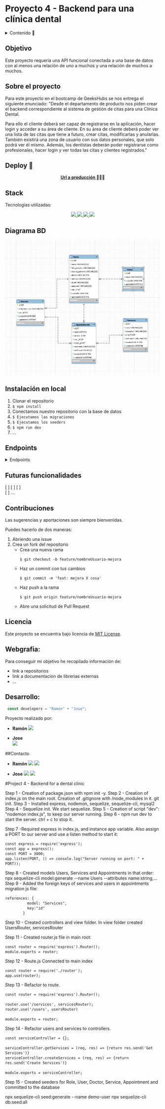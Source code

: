 # Proyecto 4 - Backend para una clínica dental

<details>
  <summary>Contenido 📝</summary>
  <ol>
    <li><a href="#objetivo">Objetivo</a></li>
    <li><a href="#sobre-el-proyecto">Sobre el proyecto</a></li>
    <li><a href="#deploy-🚀">Deploy</a></li>
    <li><a href="#stack">Stack</a></li>
    <li><a href="#diagrama-bd">Diagrama</a></li>
    <li><a href="#instalación-en-local">Instalación</a></li>
    <li><a href="#endpoints">Endpoints</a></li>
    <li><a href="#futuras-funcionalidades">Futuras funcionalidades</a></li>
    <li><a href="#contribuciones">Contribuciones</a></li>
    <li><a href="#licencia">Licencia</a></li>
    <li><a href="#webgrafia">Webgrafia</a></li>
    <li><a href="#desarrollo">Desarrollo</a></li>
    <li><a href="#agradecimientos">Agradecimientos</a></li>
    <li><a href="#contacto">Contacto</a></li>
  </ol>
</details>

## Objetivo
Este proyecto requería una API funcional conectada a una base de datos con al menos una relación de uno a muchos y una relación de muchos a muchos.

## Sobre el proyecto
Para este proyecto en el bootcamp de GeeksHubs se nos entrega el siguiente enunciado:
"Desde el departamento de producto nos piden crear el backend
correspondiente al sistema de gestión de citas para una Clínica Dental.

Para ello el cliente deberá ser capaz de registrarse en la aplicación, hacer login y acceder a su área de cliente. En su área de cliente deberá poder ver una lista de las citas que
tiene a futuro, crear citas, modificarlas y anularlas.
También existirá una zona de usuario con sus datos personales, que solo podrá
ver él mismo.
Además, los dentistas deberán poder registrarse como profesionales, hacer
login y ver todas las citas y clientes registrados." 

## Deploy 🚀
<div align="center">
    <a href="https://www.google.com"><strong>Url a producción </strong></a>🚀🚀🚀
</div>

## Stack
Tecnologías utilizadas:
<div align="center">
<a href="https://www.mongodb.com/">
    <img src= "https://img.shields.io/badge/MongoDB-%234ea94b.svg?style=for-the-badge&logo=mongodb&logoColor=white"/>
</a>
<a href="https://www.expressjs.com/">
    <img src= "https://img.shields.io/badge/express.js-%23404d59.svg?style=for-the-badge&logo=express&logoColor=%2361DAFB"/>
</a>
<a href="https://nodejs.org/es/">
    <img src= "https://img.shields.io/badge/node.js-026E00?style=for-the-badge&logo=node.js&logoColor=white"/>
</a>
<a href="https://developer.mozilla.org/es/docs/Web/JavaScript">
    <img src= "https://img.shields.io/badge/javascipt-EFD81D?style=for-the-badge&logo=javascript&logoColor=black"/>
</a>
 </div>


## Diagrama BD
!['imagen-db'](./img/db.JPG)

## Instalación en local

1. Clonar el repositorio
2. ` $ npm install `
3. Conectamos nuestro repositorio con la base de datos 
4. ``` $ Ejecutamos las migraciones ``` 
5. ``` $ Ejecutamos los seeders ``` 
6. ``` $ npm run dev ``` 
7. ...

## Endpoints
<details>
<summary>Endpoints</summary>

- AUTH
    - USERS REGISTER

            POST http://localhost:3000/auth/register/
        body:
        ``` js
            
          {
            "name":"Ramón",
            "first_surname":"Folguera",
            "second_surname":"Carbonell",
            "phone": "666666666",
            "address":"Abbey Road 1",
            "email": "ramon@ramon.com",
            "password": "mipassword123"
          }
        ```

    - USERS LOGIN

            POST http://localhost:3000/auth/login/  
        body:
        ``` js
            {
                "email": "ramon@ramon.com",
                "password": "mipassword123"
            }
        ```
    - PERFIL DE USUARIO 

            GET http://localhost:3000/api/rutina

    - MODIFICACIÓN DE DATOS DE PERFIL
    - CREACIÓN DE CITAS

            POST http://localhost:3000/appointments/
        body:
        ``` js
            {
                "date": "2023-03-01 00:00:00",
                "service_id": 1,
                "doctor_id":1
            }
        ```

    - MODIFICACIÓN DE CITAS 

    - ANULACIÓN DE CITAS 

    - VER TODAS LAS CITAS QUE TENGO COMO CLIENTE (SOLO LAS PROPIAS) 

    - VER TODAS LAS CITAS EXISTENTES (COMO DENTISTA) 

        LOGIN con USER con role de DOCTOR:

        body:
        ``` js
            {
              "email":"amparo@amparo.com",
              "password": "456789"
            }
        ```

        Copia el TOKEN generado por el AUTH del LOGIN:

        ```
            "eyJhbGciOiJIUzI1NiIsInR5cCI6IkpXVCJ9.eyJ1c2VySWQiOjMsImVtYWlsIjoiYW1wYXJvQGFtcGFyby5jb20iLCJyb2xlSWQiOjMsImlhdCI6MTY3ODAwNzMzNSwiZXhwIjoxNjc4MDE0NTM1fQ.4K6BNC2bhhrW_vyCQh7hiWI2-i-c4C-KOOgo0nHeQOg"
        ```

        GET  http://localhost:3000/appointments/doctor

        En AUTHORIZATION. Type BEARER TOKEN. Pega el TOKEN generado.

        ``` js
           {
                "success": true,
                "message": "All Appointments succesfully retrieved as user doctor",
                "data": [
                    {
                      ... 
                    },
                ]
           }
        ```

    - VER TODAS LOS CLIENTES REGISTRADOS (COMO DENTISTA)

        LOGIN con USER con role de DOCTOR:

        body:
        ``` js
            {
              "email":"amparo@amparo.com",
              "password": "456789"
            }
        ```

        Copia el TOKEN generado por el AUTH del LOGIN:

        ```
            "eyJhbGciOiJIUzI1NiIsInR5cCI6IkpXVCJ9.eyJ1c2VySWQiOjMsImVtYWlsIjoiYW1wYXJvQGFtcGFyby5jb20iLCJyb2xlSWQiOjMsImlhdCI6MTY3ODAwNzMzNSwiZXhwIjoxNjc4MDE0NTM1fQ.4K6BNC2bhhrW_vyCQh7hiWI2-i-c4C-KOOgo0nHeQOg"
        ```

        GET  http://localhost:3000/users

        En AUTHORIZATION. Type BEARER TOKEN. Pega el TOKEN generado.

        ``` js
           {
                "success": true,
                "message": "All Registered Users succesfully retrieved as user doctor",
                "data": [
                    {
                        "id": 2,
                        "name": "Jose Andrés",
                        "first_surname": "Oliver",
                        "second_surname": "Abel",
                        "phone": "665544332",
                        "email": "jose@jose.com",
                        "address": "10 Whiston Road"
                    },
                    {
                        "id": 5,
                        "name": "Álvaro",
                        "first_surname": "Bernabé",
                        "second_surname": "Alonso",
                        "phone": "656565656",
                        "email": "alvaro@alvaro.com",
                        "address": "5 Abbey Road"
                    }
                ]
            }
        ```
        - VER UNA CITA EN DETALLE
        - ELEGIR MÉDICO EN LA CITA
        - COMO MÉDICO, PODER VER SOLO MIS CITAS
        
</details>

## Futuras funcionalidades
[ ] 
[ ] 
[ ]  
[ ] ...

## Contribuciones
Las sugerencias y aportaciones son siempre bienvenidas.  

Puedes hacerlo de dos maneras:

1. Abriendo una issue
2. Crea un fork del repositorio
    - Crea una nueva rama  
        ```
        $ git checkout -b feature/nombreUsuario-mejora
        ```
    - Haz un commit con tus cambios 
        ```
        $ git commit -m 'feat: mejora X cosa'
        ```
    - Haz push a la rama 
        ```
        $ git push origin feature/nombreUsuario-mejora
        ```
    - Abre una solicitud de Pull Request

## Licencia
Este proyecto se encuentra bajo licencia de [MIT License](https://github.com/RamonFolguera/rfc-jaoa-geekshubs-fsd-val-project4-05032023/blob/master/LICENSE).

## Webgrafia:
Para conseguir mi objetivo he recopilado información de:
- link a repositorios 
- link a documentacion de librerias externas
- ...

## Desarrollo:

``` js
 const developers = "Ramón" + "Jose";
```  

Proyecto realizado por:

- **Ramón**
<a href="https://github.com/RamonFolguera" target="_blank"><img src="https://img.shields.io/badge/github-24292F?style=for-the-badge&logo=github&logoColor=white" target="_blank"></a>

- **Jose**  
<a href="https://github.com/JoseOliver" target="_blank"><img src="https://img.shields.io/badge/github-24292F?style=for-the-badge&logo=github&logoColor=red" target="_blank"></a>

##Contacto
- **Ramón**
<a href = "mailto:folguera.ramon@gmail.com"><img src="https://img.shields.io/badge/Gmail-C6362C?style=for-the-badge&logo=gmail&logoColor=white" target="_blank"></a>
<a href="https://www.linkedin.com/in/ram%C3%B3n-folguera-0ab32776/" target="_blank"><img src="https://img.shields.io/badge/-LinkedIn-%230077B5?style=for-the-badge&logo=linkedin&logoColor=white" target="_blank"></a> 
</p>

- **Jose**
<a href = "mailto:micorreoelectronico@gmail.com"><img src="https://img.shields.io/badge/Gmail-C6362C?style=for-the-badge&logo=gmail&logoColor=white" target="_blank"></a>
<a href="https://www.linkedin.com/in/linkedinUser/" target="_blank"><img src="https://img.shields.io/badge/-LinkedIn-%230077B5?style=for-the-badge&logo=linkedin&logoColor=white" target="_blank"></a> 
</p>









#Project 4 - Backend for a dental clinic

Step 1 - Creation of package.json with npm init -y.
Step 2 - Creation of index.js on the main root. Creation of .gitignore with /node_modules in it. git init.
Step 3 - Installed express, nodemon, sequelize, sequelize-cli, mysql2
Step 4 - Sequelize init. We start sequelize.
Step 5 - Creation of script "dev": "nodemon index.js", to keep our server running.
Step 6 - npm run dev to start the server. ctrl + c to stop it. 


Step 7 -Required express in index.js, and instance app variable. Also assign a PORT to our server and use a listen method to start it:

```
const express = require('express');
const app = express();
const PORT = 3000;
app.listen(PORT, () => console.log("Server running on port: " + PORT));
```
Step 8 - Created models Users, Services and Appointments in that order:
npx sequelize-cli model:generate --name Users --attributes name:string,...
Step 9 - Added the foreign keys of services and users in appointments migration js file:
```
references: {
          model: "Services",
          key:"id"
        }
```

Step 10 - Created controllers and view folder.
In view folder created UsersRouter, servicesRouter

Step 11 - Created router.js file in main root:
```
const router = require('express').Router();
module.exports = router;
```

Step 12 - Route.js Connected to main index 
```
const router = require('./router'); 
app.use(router);
```

Step 13 - Refactor to route. 
```
const router = require('express').Router();

router.use('/services', servicesRouter);
router.use('/users', usersRouter)

module.exports = router;
```
Step 14 - Refactor users and services to controllers.
```
const serviceController = {};

serviceController.getServices = (req, res) => {return res.send('Get Services')}
serviceController.createServices = (req, res) => {return res.send('Create Services')}

module.exports = serviceController;
```
Step 15 - Created seeders for Role, User, Doctor, Service, Appointment and committed to the database

npx sequelize-cli seed:generate --name demo-user
npx sequelize-cli db:seed:all




